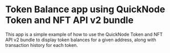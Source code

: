 # Token Balance app using QuickNode Token and NFT API v2 bundle

This app is a simple example of how to use the QuickNode Token and NFT API v2 bundle to display token balances for a given address, along with transaction history for each token.
